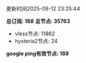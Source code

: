 更新时间2025-08-12 23:25:44

**总订阅: 188**
**总节点: 35763**
- vless节点: 11862
- hysteria2节点: 24

**google ping有效节点: 188**
